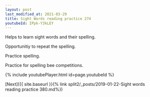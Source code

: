 ```yaml
---
layout: post
last_modified_at: 2021-03-29
title: Sight Words reading practice 274
youtubeId: IPpk-Y3kLEY
---
```

 
 
Helps to learn sight words and their spelling.

Opportunitiy to repeat the spelling. 

Practice spelling. 
 
Practice for spelling bee competitions. 
 
{% include youtubePlayer.html id=page.youtubeId %}
 
 

[Next]({{ site.baseurl }}{% link  split2/_posts/2019-01-22-Sight words reading practice 380.md%})
 
